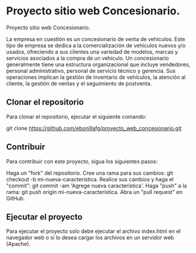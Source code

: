 # Proyecto sitio web Concesionario.

Proyecto sitio web Concesionario. 

La empresa en cuestión es un concesionario de venta de vehículos. Este tipo de empresa se 
dedica a la comercialización de vehículos nuevos y/o usados, ofreciendo a sus clientes una 
variedad de modelos, marcas y servicios asociados a la compra de un vehículo. Un 
concesionario generalmente tiene una estructura organizacional que incluye vendedores, 
personal administrativo, personal de servicio técnico y gerencia. Sus operaciones implican la 
gestión de inventario de vehículos, la atención al cliente, la gestión de ventas y el seguimiento 
de postventa. 

## Clonar el repositorio

Para clonar el repositorio, ejecutar el siguiente comando:

git clone https://github.com/ebonillafg/proyecto_web_concesionario.git

## Contribuir

Para contribuir con este proyecto, sigua los siguientes pasos:

Haga un "fork" del repositorio.
Cree una rama para sus cambios: git checkout -b mi-nueva-caracteristica.
Realice sus cambios y haga el "commit": git commit -am 'Agrege nueva característica'.
Haga "push" a la rama: git push origin mi-nueva-caracteristica.
Abra un "pull request" en GitHub.

## Ejecutar el proyecto

Para ejecutar el proyecto solo debe ejecutar el archivo index.html en el navegador web
o si lo desea cargar los archivos en un servidor web (Apache).


